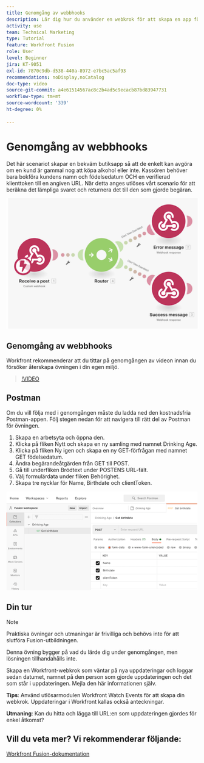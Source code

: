 ```yaml
---
title: Genomgång av webbhooks
description: Lär dig hur du använder en webkrok för att skapa en app för att avgöra om en kund är gammal nog att köpa alkohol, allt i  [!DNL Adobe Workfront Fusion].
activity: use
team: Technical Marketing
type: Tutorial
feature: Workfront Fusion
role: User
level: Beginner
jira: KT-9051
exl-id: 7870c9db-d538-440a-8972-e7bc5ac5af93
recommendations: noDisplay,noCatalog
doc-type: video
source-git-commit: a4e61514567ac8c2b4ad5c9ecacb87bd83947731
workflow-type: tm+mt
source-wordcount: '339'
ht-degree: 0%

---
```


# Genomgång av webbhooks

Det här scenariot skapar en bekväm butiksapp så att de enkelt kan avgöra om en kund är gammal nog att köpa alkohol eller inte. Kassören behöver bara bokföra kundens namn och födelsedatum OCH en verifierad klienttoken till en angiven URL. När detta anges utlöses vårt scenario för att beräkna det lämpliga svaret och returnera det till den som gjorde begäran.

![En bild som använder växlingsmodulen](assets/beyond-basic-modules-5.png)

## Genomgång av webbhooks

Workfront rekommenderar att du tittar på genomgången av videon innan du försöker återskapa övningen i din egen miljö.

>[!VIDEO](https://video.tv.adobe.com/v/335292/?quality=12&learn=on)


## Postman

Om du vill följa med i genomgången måste du ladda ned den kostnadsfria Postman-appen. Följ stegen nedan för att navigera till rätt del av Postman för övningen.

1. Skapa en arbetsyta och öppna den.
1. Klicka på fliken Nytt och skapa en ny samling med namnet Drinking Age.
1. Klicka på fliken Ny igen och skapa en ny GET-förfrågan med namnet GET födelsedatum.
1. Ändra begärandeåtgärden från GET till POST.
1. Gå till underfliken Brödtext under POSTENS URL-fält.
1. Välj formulärdata under fliken Behörighet.
1. Skapa tre nycklar för Name, Birthdate och clientToken.

![En bild som använder växlingsmodulen](assets/beyond-basic-modules-6.png)

## Din tur

>[!NOTE]
>
>Praktiska övningar och utmaningar är frivilliga och behövs inte för att slutföra Fusion-utbildningen.

Denna övning bygger på vad du lärde dig under genomgången, men lösningen tillhandahålls inte.

Skapa en Workfront-webkrok som väntar på nya uppdateringar och loggar sedan datumet, namnet på den person som gjorde uppdateringen och det som står i uppdateringen. Mejla den här informationen själv.

**Tips**: Använd utlösarmodulen Workfront Watch Events för att skapa din webkrok. Uppdateringar i Workfront kallas också anteckningar.

**Utmaning**: Kan du hitta och lägga till URL:en som uppdateringen gjordes för enkel åtkomst?


## Vill du veta mer? Vi rekommenderar följande:

[Workfront Fusion-dokumentation](https://experienceleague.adobe.com/docs/workfront/using/adobe-workfront-fusion/workfront-fusion-2.html?lang=en)
